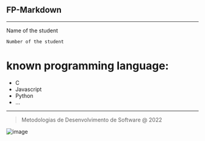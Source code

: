 ## FP-Markdown
---
Name of the student

`Number of the student`

# known programming language:

* C
* Javascript
* Python
* ...
---

> Metodologias de Desenvolvimento de Software @ 2022

![image](img/ipl.png)